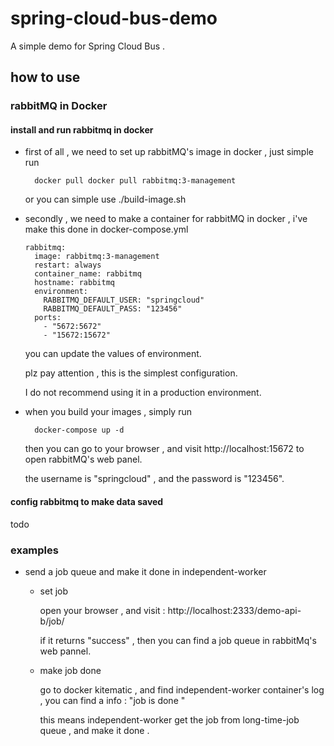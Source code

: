 # spring-cloud-bus-demo
A simple demo for Spring Cloud Bus . 

## how to use 

### rabbitMQ in Docker 

#### install and run rabbitmq in docker 

* first of all , we need to set up rabbitMQ's image in docker , just simple run 

        docker pull docker pull rabbitmq:3-management
        
    or you can simple use ./build-image.sh
    
* secondly , we need to make a container for rabbitMQ in docker , i've make this done in docker-compose.yml

      rabbitmq:
        image: rabbitmq:3-management
        restart: always
        container_name: rabbitmq
        hostname: rabbitmq
        environment:
          RABBITMQ_DEFAULT_USER: "springcloud"
          RABBITMQ_DEFAULT_PASS: "123456"
        ports:
          - "5672:5672"
          - "15672:15672"

    you can update the values of environment.
    
    plz pay attention , this is the simplest configuration. 
    
    I do not recommend using it in a production environment.
    
* when you build your images , simply run 

        docker-compose up -d 
    
    then you can go to your browser , and visit http://localhost:15672 to open rabbitMQ's web panel.
    
    the username is "springcloud" , and the password is "123456".    

#### config rabbitmq to make data saved 

todo

### examples 

* send a job queue and make it done in independent-worker

    * set job 
    
        open your browser , and visit : http://localhost:2333/demo-api-b/job/
        
        if it returns "success" , then you can find a job queue in rabbitMq's web pannel.
        
    * make job done 
    
        go to docker kitematic , and find independent-worker container's log , you can find a info : "job is done "
        
        this means independent-worker get the job from long-time-job queue , and make it done . 




